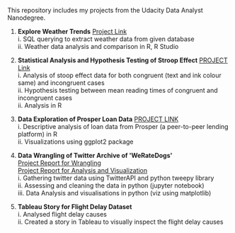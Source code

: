 This repository includes my projects from the Udacity Data Analyst Nanodegree.
  
1.  **Explore Weather Trends**  [Project Link](Udacity-Data-Analyst-Nanodegree-Projects/PROJECT_1_1_Explore_Weather_Trends/Project1_ExploreWeatherTrends.md)   
    i.  SQL querying to extract weather data from given database  
    ii. Weather data analysis and comparison in R, R Studio  
 
  
2.  **Statistical Analysis and Hypothesis Testing of Stroop Effect** [PROJECT Link](
      Udacity-Data-Analyst-Nanodegree-Projects/PROJECT_1_Data_Analysis_of_Stroop_Effect/LakshmiRajasekhar_Term2_Project1_Statistics_TheScienceOfDecisions.md
    )  
    i.  Analysis of stoop effect data for both congruent (text and ink colour same) and incongruent cases  
    ii. Hypothesis testing between mean reading times of congruent and incongruent cases  
    ii. Analysis in R  
      
3.  **Data Exploration of Prosper Loan Data** [PROJECT LINK](
      Udacity-Data-Analyst-Nanodegree-Projects/PROJECT_2_Data_Exploration_of_Prosper_Loan_Data/LakshmiRajasekhar_Term2_Project2_Explore_And_Summarize_Data.md
    )  
    i.  Descriptive analysis of loan data from Prosper (a peer-to-peer lending platform) in R  
    ii. Visualizations using ggplot2 package  
    
4.  **Data Wrangling of Twitter Archive of 'WeRateDogs'**   
[Project Report for Wrangling](
      Udacity-Data-Analyst-Nanodegree-Projects/PROJECT_3_Data_Wrangling_of_Twitter_Archive/wrangle_report.pdf
    )  
[Project Report for Analysis and Visualization](
      Udacity-Data-Analyst-Nanodegree-Projects/PROJECT_3_Data_Wrangling_of_Twitter_Archive/act_report.pdf
    )  
    i.  Gathering twitter data using TwitterAPI and python tweepy library  
    ii. Assessing and cleaning the data in python (jupyter notebook)  
    iii.  Data Analysis and visualisations in python (viz using matplotlib)  
    
5.  **Tableau Story for Flight Delay Dataset**   
    i. Analysed flight delay causes  
    ii. Created a story in Tableau to visually inspect the flight delay causes  
    
    
